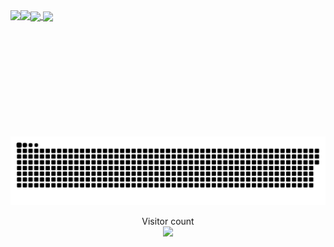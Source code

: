 <a href="#">
<img height="200" align="center"  src="https://my-stats-43gk.vercel.app/api?username=Anri-Tsetskhladze&show_icons=true&theme=radical&hide=contribs,issues&show=discussions_answered&rank_icon=github&include_all_commits=true&card_width=400" />
</a>

<a href="#">
<img height="200" align="center" src="https://my-stats-43gk.vercel.app/api/top-langs/?username=Anri-Tsetskhladze&hide=html,scss,css&langs_count=8&layout=compact&theme=radical&card_width=400" />
</a>
  
<img align="left" height=202 src="https://github-readme-streak-stats.herokuapp.com/?user=Anri-Tsetskhladze&theme=dark" />
<img align="left" height=97 src="https://github-profile-trophy.vercel.app/?username=Anri-Tsetskhladze&theme=radical&no-frame=true&title=Stars,Followers,Commits&column=-1" />

<a href=#><img src="contributions.svg"/></a>

<p align="center">
    Visitor count<br>
    <img src="https://profile-counter.glitch.me/Anri-Tsetskhladze/count.svg" />
</p>
